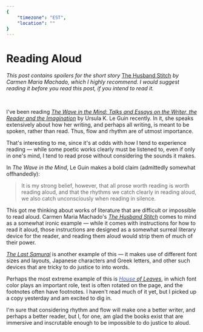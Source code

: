 ```yaml
---
{
	"timezone": "EST",
	"location": ""
}
---
```

# Reading Aloud

*This post contains spoilers for the short story* [The Husband Stitch](https://granta.com/The-Husband-Stitch/) *by Carmen Maria Machado, which I highly recommend. I would suggest reading it before you read this post, if you intend to read it.*

<br>

I've been reading *[The Wave in the Mind: Talks and Essays on the Writer, the Reader and the Imagination](https://www.goodreads.com/book/show/13650.The_Wave_in_the_Mind)* by Ursula K. Le Guin recently. In it, she speaks extensively about how her writing, and perhaps all writing, is meant to be spoken, rather than read. Thus, flow and rhythm are of utmost importance.

That's interesting to me, since it's at odds with how I tend to experience reading — while some poetic works clearly must be listened to, even if only in one's mind, I tend to read prose without considering the sounds it makes.

In *The Wave in the Mind*, Le Guin makes a bold claim (admittedly somewhat offhandedly):

> It is my strong belief, however, that all prose worth reading is worth reading aloud, and that the rhythms we catch clearly in reading aloud, we also catch unconsciously when reading in silence.

This got me thinking about works of literature that are difficult or impossible to read aloud. Carmen Maria Machado's *[The Husband Stitch](https://granta.com/The-Husband-Stitch/)* comes to mind as a somewhat ironic example — while it comes with instructions for how to read it aloud, those instructions are designed as a somewhat surreal literary device for the reader, and reading them aloud would strip them of much of their power.

*[The Last Samurai](https://www.goodreads.com/book/show/190372.The_Last_Samurai)* is another example of this — it makes use of different font sizes and layouts, Japanese characters and Greek letters, and other such devices that are tricky to do justice to into words.

Perhaps the most extreme example of this is *[<span style="color:#4f53af">House</span> of Leaves](https://www.goodreads.com/book/show/24800.House_of_Leaves)*, in which font color plays an important role, text is often rotated on the page, and the footnotes often have footnotes. I haven't read much of it yet, but I picked up a copy yesterday and am excited to dig in.

I'm sure that considering rhythm and flow will make one a better writer, and perhaps a better reader, but I, for one, am glad the books exist that are immersive and inscrutable enough to be impossible to do justice to aloud.
